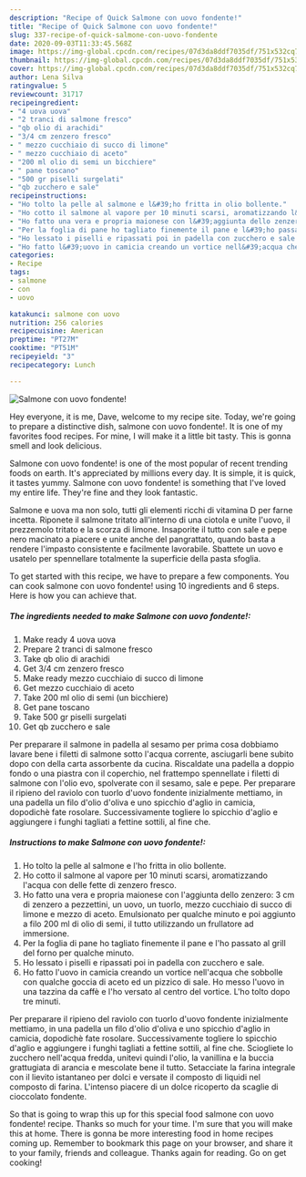 ```yaml
---
description: "Recipe of Quick Salmone con uovo fondente!"
title: "Recipe of Quick Salmone con uovo fondente!"
slug: 337-recipe-of-quick-salmone-con-uovo-fondente
date: 2020-09-03T11:33:45.568Z
image: https://img-global.cpcdn.com/recipes/07d3da8ddf7035df/751x532cq70/salmone-con-uovo-fondente-recipe-main-photo.jpg
thumbnail: https://img-global.cpcdn.com/recipes/07d3da8ddf7035df/751x532cq70/salmone-con-uovo-fondente-recipe-main-photo.jpg
cover: https://img-global.cpcdn.com/recipes/07d3da8ddf7035df/751x532cq70/salmone-con-uovo-fondente-recipe-main-photo.jpg
author: Lena Silva
ratingvalue: 5
reviewcount: 31717
recipeingredient:
- "4 uova uova"
- "2 tranci di salmone fresco"
- "qb olio di arachidi"
- "3/4 cm zenzero fresco"
- " mezzo cucchiaio di succo di limone"
- " mezzo cucchiaio di aceto"
- "200 ml olio di semi un bicchiere"
- " pane toscano"
- "500 gr piselli surgelati"
- "qb zucchero e sale"
recipeinstructions:
- "Ho tolto la pelle al salmone e l&#39;ho fritta in olio bollente."
- "Ho cotto il salmone al vapore per 10 minuti scarsi, aromatizzando l&#39;acqua con delle fette di zenzero fresco."
- "Ho fatto una vera e propria maionese con l&#39;aggiunta dello zenzero: 3 cm di zenzero a pezzettini, un uovo, un tuorlo, mezzo cucchiaio di succo di limone e mezzo di aceto. Emulsionato per qualche minuto e poi aggiunto a filo 200 ml di olio di semi, il tutto utilizzando un frullatore ad immersione."
- "Per la foglia di pane ho tagliato finemente il pane e l&#39;ho passato al grill del forno per qualche minuto."
- "Ho lessato i piselli e ripassati poi in padella con zucchero e sale."
- "Ho fatto l&#39;uovo in camicia creando un vortice nell&#39;acqua che sobbolle con qualche goccia di aceto ed un pizzico di sale. Ho messo l&#39;uovo in una tazzina da caffè e l&#39;ho versato al centro del vortice. L&#39;ho tolto dopo tre minuti."
categories:
- Recipe
tags:
- salmone
- con
- uovo

katakunci: salmone con uovo 
nutrition: 256 calories
recipecuisine: American
preptime: "PT27M"
cooktime: "PT51M"
recipeyield: "3"
recipecategory: Lunch

---
```



![Salmone con uovo fondente!](https://img-global.cpcdn.com/recipes/07d3da8ddf7035df/751x532cq70/salmone-con-uovo-fondente-recipe-main-photo.jpg)

Hey everyone, it is me, Dave, welcome to my recipe site. Today, we're going to prepare a distinctive dish, salmone con uovo fondente!. It is one of my favorites food recipes. For mine, I will make it a little bit tasty. This is gonna smell and look delicious.

Salmone con uovo fondente! is one of the most popular of recent trending foods on earth. It's appreciated by millions every day. It is simple, it is quick, it tastes yummy. Salmone con uovo fondente! is something that I've loved my entire life. They're fine and they look fantastic.

Salmone e uova ma non solo, tutti gli elementi ricchi di vitamina D per farne incetta. Riponete il salmone tritato all&#39;interno di una ciotola e unite l&#39;uovo, il prezzemolo tritato e la scorza di limone. Insaporite il tutto con sale e pepe nero macinato a piacere e unite anche del pangrattato, quando basta a rendere l&#39;impasto consistente e facilmente lavorabile. Sbattete un uovo e usatelo per spennellare totalmente la superficie della pasta sfoglia.


To get started with this recipe, we have to prepare a few components. You can cook salmone con uovo fondente! using 10 ingredients and 6 steps. Here is how you can achieve that.

<!--inarticleads1-->

##### The ingredients needed to make Salmone con uovo fondente!:

1. Make ready 4 uova uova
1. Prepare 2 tranci di salmone fresco
1. Take qb olio di arachidi
1. Get 3/4 cm zenzero fresco
1. Make ready  mezzo cucchiaio di succo di limone
1. Get  mezzo cucchiaio di aceto
1. Take 200 ml olio di semi (un bicchiere)
1. Get  pane toscano
1. Take 500 gr piselli surgelati
1. Get qb zucchero e sale


Per preparare il salmone in padella al sesamo per prima cosa dobbiamo lavare bene i filetti di salmone sotto l&#39;acqua corrente, asciugarli bene subito dopo con della carta assorbente da cucina. Riscaldate una padella a doppio fondo o una piastra con il coperchio, nel frattempo spennellate i filetti di salmone con l&#39;olio evo, spolverate con il sesamo, sale e pepe. Per preparare il ripieno del raviolo con tuorlo d&#39;uovo fondente inizialmente mettiamo, in una padella un filo d&#39;olio d&#39;oliva e uno spicchio d&#39;aglio in camicia, dopodichè fate rosolare. Successivamente togliere lo spicchio d&#39;aglio e aggiungere i funghi tagliati a fettine sottili, al fine che. 

<!--inarticleads2-->

##### Instructions to make Salmone con uovo fondente!:

1. Ho tolto la pelle al salmone e l&#39;ho fritta in olio bollente.
1. Ho cotto il salmone al vapore per 10 minuti scarsi, aromatizzando l&#39;acqua con delle fette di zenzero fresco.
1. Ho fatto una vera e propria maionese con l&#39;aggiunta dello zenzero: 3 cm di zenzero a pezzettini, un uovo, un tuorlo, mezzo cucchiaio di succo di limone e mezzo di aceto. Emulsionato per qualche minuto e poi aggiunto a filo 200 ml di olio di semi, il tutto utilizzando un frullatore ad immersione.
1. Per la foglia di pane ho tagliato finemente il pane e l&#39;ho passato al grill del forno per qualche minuto.
1. Ho lessato i piselli e ripassati poi in padella con zucchero e sale.
1. Ho fatto l&#39;uovo in camicia creando un vortice nell&#39;acqua che sobbolle con qualche goccia di aceto ed un pizzico di sale. Ho messo l&#39;uovo in una tazzina da caffè e l&#39;ho versato al centro del vortice. L&#39;ho tolto dopo tre minuti.


Per preparare il ripieno del raviolo con tuorlo d&#39;uovo fondente inizialmente mettiamo, in una padella un filo d&#39;olio d&#39;oliva e uno spicchio d&#39;aglio in camicia, dopodichè fate rosolare. Successivamente togliere lo spicchio d&#39;aglio e aggiungere i funghi tagliati a fettine sottili, al fine che. Sciogliete lo zucchero nell&#39;acqua fredda, unitevi quindi l&#39;olio, la vanillina e la buccia grattugiata di arancia e mescolate bene il tutto. Setacciate la farina integrale con il lievito istantaneo per dolci e versate il composto di liquidi nel composto di farina. L&#39;intenso piacere di un dolce ricoperto da scaglie di cioccolato fondente. 

So that is going to wrap this up for this special food salmone con uovo fondente! recipe. Thanks so much for your time. I'm sure that you will make this at home. There is gonna be more interesting food in home recipes coming up. Remember to bookmark this page on your browser, and share it to your family, friends and colleague. Thanks again for reading. Go on get cooking!
